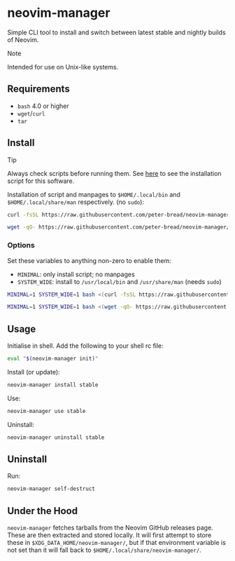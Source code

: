 # neovim-manager

Simple CLI tool to install and switch between latest stable and nightly
builds of Neovim.

> [!NOTE]
> Intended for use on Unix-like systems.

## Requirements

- `bash` 4.0 or higher
- `wget`/`curl`
- `tar`

## Install

> [!TIP]
> Always check scripts before running them.
> See [here](https://raw.githubusercontent.com/peter-bread/neovim-manager/refs/heads/main/scripts/install)
> to see the installation script for this software.

Installation of script and manpages to `$HOME/.local/bin` and
`$HOME/.local/share/man` respectively. (no `sudo`):

```sh
curl -fsSL https://raw.githubusercontent.com/peter-bread/neovim-manager/refs/heads/main/scripts/install | bash
```

```sh
wget -qO- https://raw.githubusercontent.com/peter-bread/neovim-manager/refs/heads/main/scripts/install | bash
```

### Options

Set these variables to anything non-zero to enable them:

- `MINIMAL`: only install script; no manpages
- `SYSTEM_WIDE`: install to `/usr/local/bin` and `/usr/share/man` (needs `sudo`)

```sh
MINIMAL=1 SYSTEM_WIDE=1 bash <(curl -fsSL https://raw.githubusercontent.com/peter-bread/neovim-manager/refs/heads/main/scripts/install)
```

```sh
MINIMAL=1 SYSTEM_WIDE=1 bash <(wget -qO- https://raw.githubusercontent.com/peter-bread/neovim-manager/refs/heads/main/scripts/install)
```

## Usage

Initialise in shell. Add the following to your shell rc file:

```sh
eval "$(neovim-manager init)"
```

Install (or update):

```sh
neovim-manager install stable
```

Use:

```sh
neovim-manager use stable
```

Uninstall:

```sh
neovim-manager uninstall stable
```

## Uninstall

Run:

```sh
neovim-manager self-destruct
```

## Under the Hood

`neovim-manager` fetches tarballs from the Neovim GitHub releases page. These are
then extracted and stored locally. It will first attempt to store these in
`$XDG_DATA_HOME/neovim-manager/`, but if that environment variable is not set
than it will fall back to `$HOME/.local/share/neovim-manager/`.
